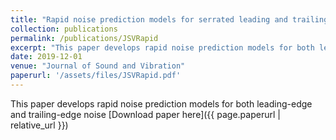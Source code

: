 ```yaml
---
title: "Rapid noise prediction models for serrated leading and trailing edges "
collection: publications
permalink: /publications/JSVRapid
excerpt: "This paper develops rapid noise prediction models for both leading-edge and trailing-edge noise"
date: 2019-12-01
venue: "Journal of Sound and Vibration"
paperurl: '/assets/files/JSVRapid.pdf'
---
```

This paper develops rapid noise prediction models for both leading-edge and trailing-edge noise
[Download paper here]({{ page.paperurl | relative_url }})
